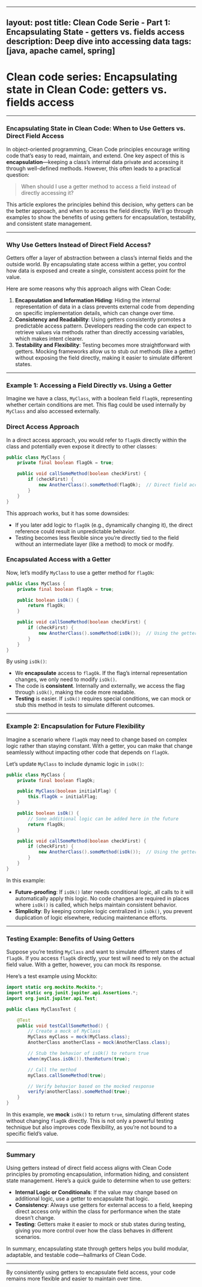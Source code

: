 
---
layout: post
title: Clean Code Serie - Part 1: Encapsulating State - getters vs. fields access
description: Deep dive into accessing data
tags: [java, apache camel, spring]
---

# Clean code series: Encapsulating state in Clean Code: getters vs. fields access

---

### Encapsulating State in Clean Code: When to Use Getters vs. Direct Field Access

In object-oriented programming, Clean Code principles encourage writing code that’s easy to read, maintain, and extend. One key aspect of this is **encapsulation**—keeping a class’s internal data private and accessing it through well-defined methods. However, this often leads to a practical question:

> When should I use a getter method to access a field instead of directly accessing it?
> 

This article explores the principles behind this decision, why getters can be the better approach, and when to access the field directly. We'll go through examples to show the benefits of using getters for encapsulation, testability, and consistent state management.

---

### Why Use Getters Instead of Direct Field Access?

Getters offer a layer of abstraction between a class’s internal fields and the outside world. By encapsulating state access within a getter, you control how data is exposed and create a single, consistent access point for the value.

Here are some reasons why this approach aligns with Clean Code:

1. **Encapsulation and Information Hiding**: Hiding the internal representation of data in a class prevents external code from depending on specific implementation details, which can change over time.
2. **Consistency and Readability**: Using getters consistently promotes a predictable access pattern. Developers reading the code can expect to retrieve values via methods rather than directly accessing variables, which makes intent clearer.
3. **Testability and Flexibility**: Testing becomes more straightforward with getters. Mocking frameworks allow us to stub out methods (like a getter) without exposing the field directly, making it easier to simulate different states.

---

### Example 1: Accessing a Field Directly vs. Using a Getter

Imagine we have a class, `MyClass`, with a boolean field `flagOk`, representing whether certain conditions are met. This flag could be used internally by `MyClass` and also accessed externally.

### Direct Access Approach

In a direct access approach, you would refer to `flagOk` directly within the class and potentially even expose it directly to other classes:

```java
public class MyClass {
    private final boolean flagOk = true;

    public void callSomeMethod(boolean checkFirst) {
        if (checkFirst) {
            new AnotherClass().someMethod(flagOk);  // Direct field access
        }
    }
}

```

This approach works, but it has some downsides:

- If you later add logic to `flagOk` (e.g., dynamically changing it), the direct reference could result in unpredictable behavior.
- Testing becomes less flexible since you’re directly tied to the field without an intermediate layer (like a method) to mock or modify.

### Encapsulated Access with a Getter

Now, let’s modify `MyClass` to use a getter method for `flagOk`:

```java
public class MyClass {
    private final boolean flagOk = true;

    public boolean isOk() {
        return flagOk;
    }

    public void callSomeMethod(boolean checkFirst) {
        if (checkFirst) {
            new AnotherClass().someMethod(isOk());  // Using the getter method
        }
    }
}

```

By using `isOk()`:

- We **encapsulate** access to `flagOk`. If the flag’s internal representation changes, we only need to modify `isOk()`.
- The code is **consistent**. Internally and externally, we access the flag through `isOk()`, making the code more readable.
- **Testing** is easier. If `isOk()` requires special conditions, we can mock or stub this method in tests to simulate different outcomes.

---

### Example 2: Encapsulation for Future Flexibility

Imagine a scenario where `flagOk` may need to change based on complex logic rather than staying constant. With a getter, you can make that change seamlessly without impacting other code that depends on `flagOk`.

Let’s update `MyClass` to include dynamic logic in `isOk()`:

```java
public class MyClass {
    private final boolean flagOk;

    public MyClass(boolean initialFlag) {
        this.flagOk = initialFlag;
    }

    public boolean isOk() {
        // Some additional logic can be added here in the future
        return flagOk;
    }

    public void callSomeMethod(boolean checkFirst) {
        if (checkFirst) {
            new AnotherClass().someMethod(isOk());  // Using the getter, as flagOk logic may change
        }
    }
}

```

In this example:

- **Future-proofing**: If `isOk()` later needs conditional logic, all calls to it will automatically apply this logic. No code changes are required in places where `isOk()` is called, which helps maintain consistent behavior.
- **Simplicity**: By keeping complex logic centralized in `isOk()`, you prevent duplication of logic elsewhere, reducing maintenance efforts.

---

### Testing Example: Benefits of Using Getters

Suppose you’re testing `MyClass` and want to simulate different states of `flagOk`. If you access `flagOk` directly, your test will need to rely on the actual field value. With a getter, however, you can mock its response.

Here’s a test example using Mockito:

```java
import static org.mockito.Mockito.*;
import static org.junit.jupiter.api.Assertions.*;
import org.junit.jupiter.api.Test;

public class MyClassTest {

    @Test
    public void testCallSomeMethod() {
        // Create a mock of MyClass
        MyClass myClass = mock(MyClass.class);
        AnotherClass anotherClass = mock(AnotherClass.class);

        // Stub the behavior of isOk() to return true
        when(myClass.isOk()).thenReturn(true);

        // Call the method
        myClass.callSomeMethod(true);

        // Verify behavior based on the mocked response
        verify(anotherClass).someMethod(true);
    }
}

```

In this example, we **mock** `isOk()` to return `true`, simulating different states without changing `flagOk` directly. This is not only a powerful testing technique but also improves code flexibility, as you’re not bound to a specific field’s value.

---

### Summary

Using getters instead of direct field access aligns with Clean Code principles by promoting encapsulation, information hiding, and consistent state management. Here’s a quick guide to determine when to use getters:

- **Internal Logic or Conditionals**: If the value may change based on additional logic, use a getter to encapsulate that logic.
- **Consistency**: Always use getters for external access to a field, keeping direct access only within the class for performance when the state doesn’t change.
- **Testing**: Getters make it easier to mock or stub states during testing, giving you more control over how the class behaves in different scenarios.

In summary, encapsulating state through getters helps you build modular, adaptable, and testable code—hallmarks of Clean Code.

---

By consistently using getters to encapsulate field access, your code remains more flexible and easier to maintain over time.
